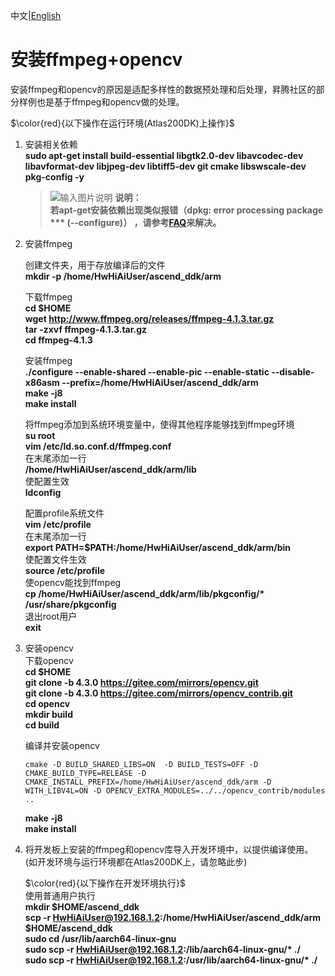 中文|[English](README_200DK_EN.md)

# 安装ffmpeg+opencv<a name="ZH-CN_TOPIC_0228768065"></a>

安装ffmpeg和opencv的原因是适配多样性的数据预处理和后处理，昇腾社区的部分样例也是基于ffmpeg和opencv做的处理。

$\color{red}{以下操作在运行环境(Atlas200DK)上操作}$  


1.  安装相关依赖  
    **sudo apt-get install build-essential libgtk2.0-dev libavcodec-dev libavformat-dev libjpeg-dev libtiff5-dev git cmake libswscale-dev pkg-config -y** 
 
    >![输入图片说明](https://images.gitee.com/uploads/images/2020/1130/162342_1d7d35d7_7401379.png "屏幕截图.png") **说明：**  
    >  **若apt-get安装依赖出现类似报错（dpkg: error processing package *** (--configure)） ，请参考[FAQ](https://bbs.huaweicloud.com/forum/thread-74123-1-1.html)来解决。**  
  

2.  安装ffmpeg  
  
    创建文件夹，用于存放编译后的文件  
    **mkdir -p /home/HwHiAiUser/ascend_ddk/arm**

    下载ffmpeg  
    **cd $HOME**  
    **wget http://www.ffmpeg.org/releases/ffmpeg-4.1.3.tar.gz**  
    **tar -zxvf ffmpeg-4.1.3.tar.gz**  
    **cd ffmpeg-4.1.3**

    安装ffmpeg   
    **./configure --enable-shared --enable-pic --enable-static --disable-x86asm --prefix=/home/HwHiAiUser/ascend_ddk/arm**  
    **make -j8**      
    **make install**

    将ffmpeg添加到系统环境变量中，使得其他程序能够找到ffmpeg环境  
    **su root**  
    **vim /etc/ld.so.conf.d/ffmpeg.conf**  
    在末尾添加一行   
    **/home/HwHiAiUser/ascend_ddk/arm/lib**  
    使配置生效    
    **ldconfig**  

    配置profile系统文件    
    **vim /etc/profile**    
    在末尾添加一行  
    **export PATH=$PATH:/home/HwHiAiUser/ascend_ddk/arm/bin**    
    使配置文件生效    
    **source /etc/profile**    
    使opencv能找到ffmpeg   
    **cp /home/HwHiAiUser/ascend_ddk/arm/lib/pkgconfig/\* /usr/share/pkgconfig**    
    退出root用户   
    **exit**

3.  安装opencv   
    下载opencv  
    **cd $HOME**   
    **git clone -b 4.3.0 https://gitee.com/mirrors/opencv.git**  
    **git clone -b 4.3.0 https://gitee.com/mirrors/opencv_contrib.git**  
    **cd opencv**  
    **mkdir build**  
    **cd build**  

    编译并安装opencv  
    ```
    cmake -D BUILD_SHARED_LIBS=ON  -D BUILD_TESTS=OFF -D CMAKE_BUILD_TYPE=RELEASE -D  CMAKE_INSTALL_PREFIX=/home/HwHiAiUser/ascend_ddk/arm -D WITH_LIBV4L=ON -D OPENCV_EXTRA_MODULES=../../opencv_contrib/modules ..
    ``` 
 
    **make -j8**  
    **make install**  


4.  将开发板上安装的ffmpeg和opencv库导入开发环境中，以提供编译使用。 (如开发环境与运行环境都在Atlas200DK上，请忽略此步)   
    
    $\color{red}{以下操作在开发环境执行}$     
    使用普通用户执行   
    **mkdir $HOME/ascend_ddk**  
    **scp -r HwHiAiUser@192.168.1.2:/home/HwHiAiUser/ascend_ddk/arm $HOME/ascend_ddk**  
    **sudo cd /usr/lib/aarch64-linux-gnu**  
    **sudo scp -r HwHiAiUser@192.168.1.2:/lib/aarch64-linux-gnu/\* ./**  
    **sudo scp -r HwHiAiUser@192.168.1.2:/usr/lib/aarch64-linux-gnu/\* ./**